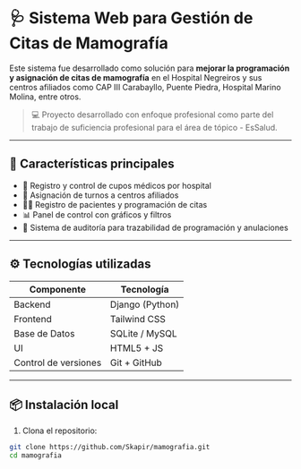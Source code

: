 # 🩺 Sistema Web para Gestión de Citas de Mamografía

Este sistema fue desarrollado como solución para **mejorar la programación y asignación de citas de mamografía** en el Hospital Negreiros y sus centros afiliados como CAP III Carabayllo, Puente Piedra, Hospital Marino Molina, entre otros.

> 💻 Proyecto desarrollado con enfoque profesional como parte del trabajo de suficiencia profesional para el área de tópico - EsSalud.

---

## 📌 Características principales

- 📅 Registro y control de cupos médicos por hospital
- 🏥 Asignación de turnos a centros afiliados
- 👩‍⚕️ Registro de pacientes y programación de citas
- 📊 Panel de control con gráficos y filtros
- 📂 Sistema de auditoría para trazabilidad de programación y anulaciones

---

## ⚙️ Tecnologías utilizadas

| Componente           | Tecnología      |
| -------------------- | --------------- |
| Backend              | Django (Python) |
| Frontend             | Tailwind CSS    |
| Base de Datos        | SQLite / MySQL  |
| UI                   | HTML5 + JS      |
| Control de versiones | Git + GitHub    |

---

## 📦 Instalación local

1. Clona el repositorio:

```bash
git clone https://github.com/Skapir/mamografia.git
cd mamografia
```
